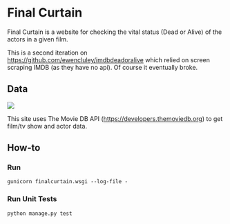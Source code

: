 # Final Curtain

Final Curtain is a website for checking the vital status (Dead or Alive) of the actors in a given film.

This is a second iteration on https://github.com/ewencluley/imdbdeadoralive which relied on screen scraping IMDB (as they have no api). 
Of course it eventually broke.

## Data
![](https://www.themoviedb.org/assets/2/v4/logos/v2/blue_long_2-9665a76b1ae401a510ec1e0ca40ddcb3b0cfe45f1d51b77a308fea0845885648.svg)

This site uses The Movie DB API (https://developers.themoviedb.org) to get film/tv show and actor data.

## How-to
### Run
```shell script
gunicorn finalcurtain.wsgi --log-file -
```
### Run Unit Tests
```shell script
python manage.py test
```